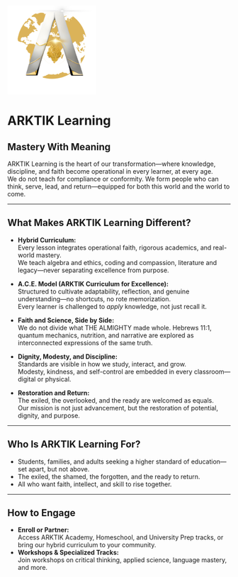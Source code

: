 <img src="../assets/ARKTIK%20Logo.png" alt="ARKTIK Logo" width="200">

# ARKTIK Learning

## Mastery With Meaning

ARKTIK Learning is the heart of our transformation—where knowledge, discipline, and faith become operational in every learner, at every age.  
We do not teach for compliance or conformity. We form people who can think, serve, lead, and return—equipped for both this world and the world to come.

---

## What Makes ARKTIK Learning Different?

- **Hybrid Curriculum:**  
  Every lesson integrates operational faith, rigorous academics, and real-world mastery.  
  We teach algebra and ethics, coding and compassion, literature and legacy—never separating excellence from purpose.

- **A.C.E. Model (ARKTIK Curriculum for Excellence):**  
  Structured to cultivate adaptability, reflection, and genuine understanding—no shortcuts, no rote memorization.  
  Every learner is challenged to *apply* knowledge, not just recall it.

- **Faith and Science, Side by Side:**  
  We do not divide what THE ALMIGHTY made whole. Hebrews 11:1, quantum mechanics, nutrition, and narrative are explored as interconnected expressions of the same truth.

- **Dignity, Modesty, and Discipline:**  
  Standards are visible in how we study, interact, and grow.  
  Modesty, kindness, and self-control are embedded in every classroom—digital or physical.

- **Restoration and Return:**  
  The exiled, the overlooked, and the ready are welcomed as equals.  
  Our mission is not just advancement, but the restoration of potential, dignity, and purpose.

---

## Who Is ARKTIK Learning For?

- Students, families, and adults seeking a higher standard of education—set apart, but not above.
- The exiled, the shamed, the forgotten, and the ready to return.
- All who want faith, intellect, and skill to rise together.

---

## How to Engage

- **Enroll or Partner:**  
  Access ARKTIK Academy, Homeschool, and University Prep tracks, or bring our hybrid curriculum to your community.
- **Workshops & Specialized Tracks:**  
  Join workshops on critical thinking, applied science, language mastery, and more.
